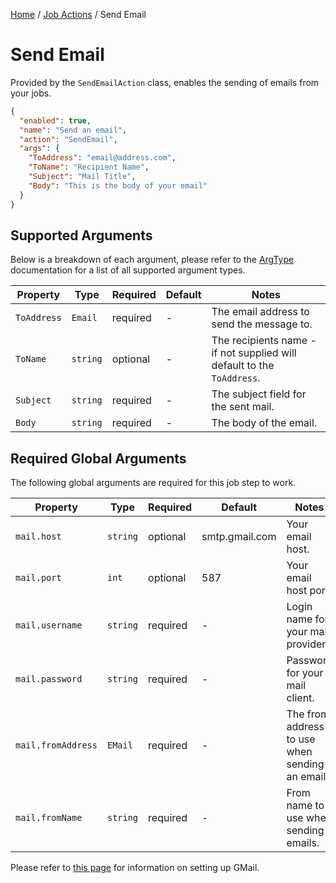 [Home](/README.md) / [Job Actions](/docs/job-actions/README.md) / Send Email

# Send Email
Provided by the `SendEmailAction` class, enables the sending of emails from your jobs.

```json
{
  "enabled": true,
  "name": "Send an email",
  "action": "SendEmail",
  "args": {
    "ToAddress": "email@address.com",
    "ToName": "Recipient Name",
    "Subject": "Mail Title",
    "Body": "This is the body of your email"
  }
}
```

## Supported Arguments
Below is a breakdown of each argument, please refer to the [ArgType](/docs/enums/ArgType.md) documentation for a list of all supported argument types.

| Property | Type | Required | Default | Notes |
| --- | --- | --- | --- | --- |
| `ToAddress` | `Email` | required | - | The email address to send the message to. |
| `ToName` | `string` | optional | - | The recipients name - if not supplied will default to the `ToAddress`. |
| `Subject` | `string` | required | - | The subject field for the sent mail. |
| `Body` | `string` | required | - | The body of the email. |

## Required Global Arguments
The following global arguments are required for this job step to work.

| Property | Type | Required | Default | Notes |
| --- | --- | --- | --- | --- |
| `mail.host` | `string` | optional | smtp.gmail.com | Your email host. |
| `mail.port` | `int` | optional | 587 | Your email host port. |
| `mail.username` | `string` | required | - | Login name for your mail provider. |
| `mail.password` | `string` | required | - | Password for your mail client. |
| `mail.fromAddress` | `EMail` | required | - | The from address to use when sending an email. |
| `mail.fromName` | `string` | required | - | From name to use when sending emails. |

Please refer to [this page](/docs/general/ConfiguringMail.md) for information on setting up GMail.
